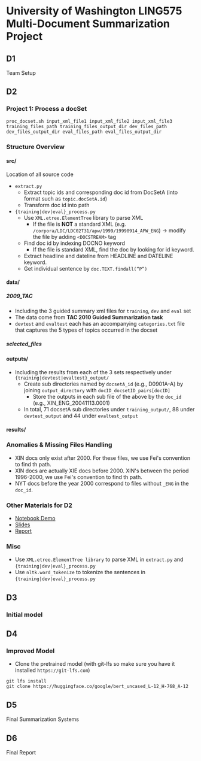 # University of Washington LING575 Multi-Document Summarization Project

## D1
Team Setup


## D2
### Project 1: Process a docSet
```
proc_docset.sh input_xml_file1 input_xml_file2 input_xml_file3 training_files_path training_files_output_dir dev_files_path dev_files_output_dir eval_files_path eval_files_output_dir
```
### Structure Overview

#### src/ 
Location of all source code
- `extract.py`
  - Extract topic ids and corresponding doc id from DocSetA (into format such as `topic.docSetA.id`)
  - Transform doc id into path
- `{training|dev|eval}_process.py`
  - Use `XML.etree.ElementTree` library to parse XML
    - If the file is **NOT** a standard XML (e.g. `/corpora/LDC/LDC02T31/apw/1999/19990914_APW_ENG`) -> modify the file by adding `<DOCSTREAM>` tag
  - Find doc id by indexing DOCNO keyword
    - If the file is standard XML, find the doc by looking for id keyword.
  - Extract headline and dateline from HEADLINE and DATELINE keyword.
  - Get individual sentence by `doc.TEXT.findall(“P”)`


#### data/
##### 2009_TAC
- Including the 3 guided summary xml files for `training`, `dev` and `eval` set
- The data come from **TAC 2010 Guided Summarization task**
- `devtest` and `evaltest` each has an accompanying `categories.txt` file that captures the 5 types of topics occurred in the docset
##### selected_files


#### outputs/
- Including the results from each of the 3 sets respectively under `{training|devtest|evaltest}_output/`
  - Create sub directories named by `docsetA_id` (e.g., D0901A-A) by joining `output_directory` with `docID_docsetID_pairs[docID]`
    -  Store the outputs in each sub file of the above by the `doc_id` (e.g.,  XIN_ENG_20041113.0001)
  -  In total, 71 docsetA sub directories under `training_output/`, 88 under `devtest_output` and 44 under `evaltest_output`


#### results/

### Anomalies & Missing Files Handling
- XIN docs only exist after 2000. For these files, we use Fei's convention to find th path.
- XIN docs are actually XIE docs before 2000. XIN's between the period 1996-2000, we use Fei's convention to find th path.
- NYT docs before the year 2000 correspond to files without `_ENG` in the `doc_id`.


### Other Materials for D2
- [Notebook Demo](https://colab.research.google.com/drive/12O_-mGa7kY9bDnpg7UTk68-pzOXtouhh?usp=sharing)
- [Slides](https://docs.google.com/presentation/d/1SA4BHlqPNocj633CXlnUCiJl5jbSAbeq9EIMPmwoDfY/edit?usp=sharing)
- [Report](https://www.overleaf.com/project/65ab55ba7354b900096adf76/invite/token/2e834443383d082f2e53afb1796c7265e497eaacb6debd63?project_name=575%20Report&user_first_name=Qingyun)

### Misc
- Use `XML.etree.ElementTree library` to parse XML in `extract.py` and `{training|dev|eval}_process.py`
- Use `nltk.word_tokenize` to tokenize the sentences in `{training|dev|eval}_process.py`



## D3
### Initial model


## D4
### Improved Model
- Clone the pretrained model (with git-lfs so make sure you have it installed `https://git-lfs.com`)
```
git lfs install
git clone https://huggingface.co/google/bert_uncased_L-12_H-768_A-12
```

## D5
Final Summarization Systems

## D6
Final Report

